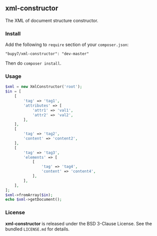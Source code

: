xml-constructor
---------------

The XML of document structure constructor.

### Install

Add the following to `require` section of your `composer.json`:

```
"bupy7/xml-constructor": "dev-master"
```

Then do `composer install`.

### Usage

```php
$xml = new XmlConstructor('root');
$in = [
    [
        'tag' => 'tag1',
        'attributes' => [
            'attr1' => 'val1',
            'attr2' => 'val2',
        ],
    ],
    [
        'tag' => 'tag2',
        'content' => 'content2',
    ],
    [
        'tag' => 'tag3',
        'elements' => [
            [
                'tag' => 'tag4',
                'content' => 'content4',
            ],
        ],
    ],
];
$xml->fromArray($in);
echo $xml->getDocument();
```

### License

**xml-constructor** is released under the BSD 3-Clause License. See the bundled `LICENSE.md` for details.
